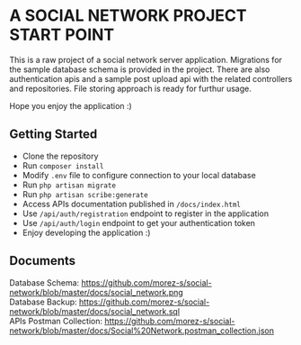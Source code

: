 A SOCIAL NETWORK PROJECT START POINT
====================================

This is a raw project of a social network server application. Migrations for the sample database schema is provided in the project. There are also authentication apis and a sample post upload api with the related controllers and repositories. File storing approach is ready for furthur usage.

Hope you enjoy the application :)

Getting Started
---------------

* Clone the repository
* Run `composer install`
* Modify `.env` file to configure connection to your local database
* Run `php artisan migrate`
* Run `php artisan scribe:generate`
* Access APIs documentation published in `/docs/index.html`
* Use `/api/auth/registration` endpoint to register in the application
* Use `/api/auth/login` endpoint to get your authentication token
* Enjoy developing the application :)


Documents
---------

Database Schema: https://github.com/morez-s/social-network/blob/master/docs/social_network.png <br />
Database Backup: https://github.com/morez-s/social-network/blob/master/docs/social_network.sql <br />
APIs Postman Collection: https://github.com/morez-s/social-network/blob/master/docs/Social%20Network.postman_collection.json
